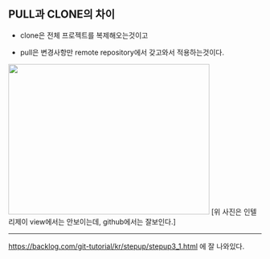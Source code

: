 ## PULL과 CLONE의 차이
* clone은 전체 프로젝트를 복제해오는것이고

* pull은 변경사항만 remote repository에서 갖고와서 적용하는것이다.

<img src="docs/1-1.png" width="400px" height="300px">
[위 사진은 인텔리제이 view에서는 안보이는데, github에서는 잘보인다.]

*****
<https://backlog.com/git-tutorial/kr/stepup/stepup3_1.html>
에 잘 나와있다.